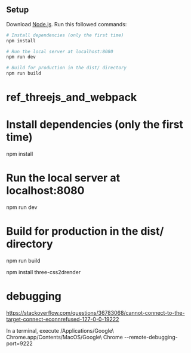 ## Setup
Download [Node.js](https://nodejs.org/en/download/).
Run this followed commands:

``` bash
# Install dependencies (only the first time)
npm install

# Run the local server at localhost:8080
npm run dev

# Build for production in the dist/ directory
npm run build
```
# ref_threejs_and_webpack


# Install dependencies (only the first time)
npm install

# Run the local server at localhost:8080
npm run dev

# Build for production in the dist/ directory
npm run build



npm install three-css2drender



# debugging 
https://stackoverflow.com/questions/36783068/cannot-connect-to-the-target-connect-econnrefused-127-0-0-19222

 In a terminal, execute /Applications/Google\ Chrome.app/Contents/MacOS/Google\ Chrome --remote-debugging-port=9222
